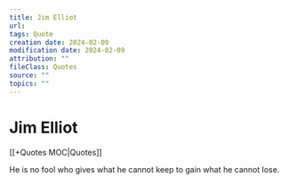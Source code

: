 ```yaml
---
title: Jim Elliot
url: 
tags: Quote
creation date: 2024-02-09
modification date: 2024-02-09
attribution: ""
fileClass: Quotes
source: ""
topics: ""
---
```


# Jim Elliot

[[+Quotes MOC|Quotes]]

He is no fool who gives what he cannot keep to gain what he cannot lose.
